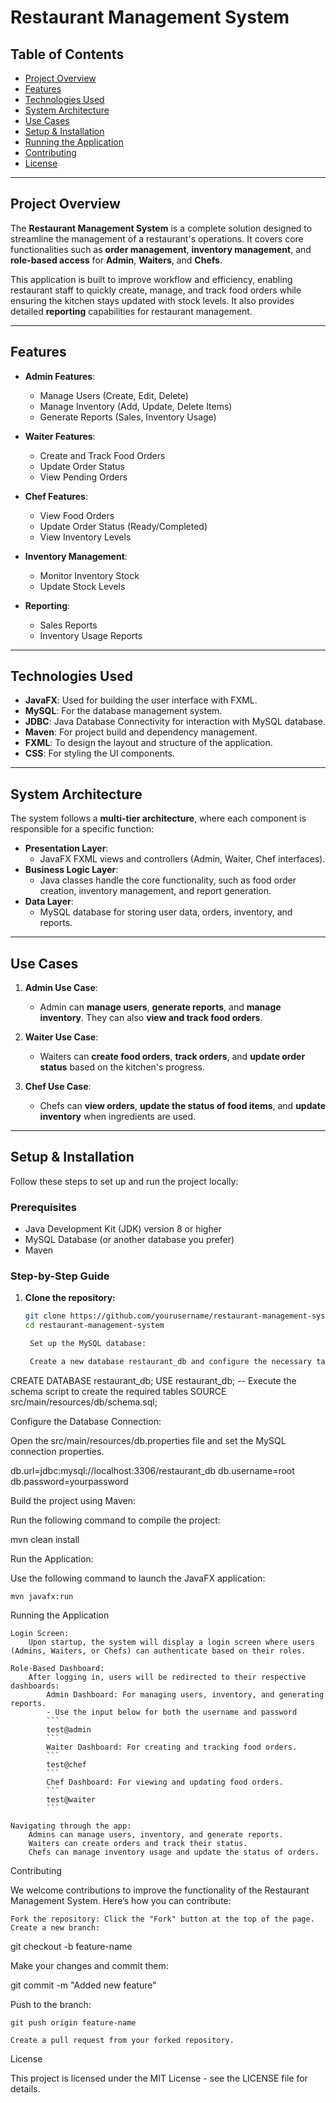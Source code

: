 # Restaurant Management System

## Table of Contents

- [Project Overview](#project-overview)
- [Features](#features)
- [Technologies Used](#technologies-used)
- [System Architecture](#system-architecture)
- [Use Cases](#use-cases)
- [Setup & Installation](#setup--installation)
- [Running the Application](#running-the-application)
- [Contributing](#contributing)
- [License](#license)

---

## Project Overview

The **Restaurant Management System** is a complete solution designed to streamline the management of a restaurant's operations. It covers core functionalities such as **order management**, **inventory management**, and **role-based access** for **Admin**, **Waiters**, and **Chefs**.

This application is built to improve workflow and efficiency, enabling restaurant staff to quickly create, manage, and track food orders while ensuring the kitchen stays updated with stock levels. It also provides detailed **reporting** capabilities for restaurant management.

---

## Features

- **Admin Features**:

  - Manage Users (Create, Edit, Delete)
  - Manage Inventory (Add, Update, Delete Items)
  - Generate Reports (Sales, Inventory Usage)

- **Waiter Features**:

  - Create and Track Food Orders
  - Update Order Status
  - View Pending Orders

- **Chef Features**:

  - View Food Orders
  - Update Order Status (Ready/Completed)
  - View Inventory Levels

- **Inventory Management**:

  - Monitor Inventory Stock
  - Update Stock Levels

- **Reporting**:
  - Sales Reports
  - Inventory Usage Reports

---

## Technologies Used

- **JavaFX**: Used for building the user interface with FXML.
- **MySQL**: For the database management system.
- **JDBC**: Java Database Connectivity for interaction with MySQL database.
- **Maven**: For project build and dependency management.
- **FXML**: To design the layout and structure of the application.
- **CSS**: For styling the UI components.

---

## System Architecture

The system follows a **multi-tier architecture**, where each component is responsible for a specific function:

- **Presentation Layer**:
  - JavaFX FXML views and controllers (Admin, Waiter, Chef interfaces).
- **Business Logic Layer**:
  - Java classes handle the core functionality, such as food order creation, inventory management, and report generation.
- **Data Layer**:
  - MySQL database for storing user data, orders, inventory, and reports.

---

## Use Cases

1. **Admin Use Case**:

   - Admin can **manage users**, **generate reports**, and **manage inventory**. They can also **view and track food orders**.

2. **Waiter Use Case**:

   - Waiters can **create food orders**, **track orders**, and **update order status** based on the kitchen's progress.

3. **Chef Use Case**:
   - Chefs can **view orders**, **update the status of food items**, and **update inventory** when ingredients are used.

---

## Setup & Installation

Follow these steps to set up and run the project locally:

### Prerequisites

- Java Development Kit (JDK) version 8 or higher
- MySQL Database (or another database you prefer)
- Maven

### Step-by-Step Guide

1. **Clone the repository:**

   ```bash
   git clone https://github.com/yourusername/restaurant-management-system.git
   cd restaurant-management-system

    Set up the MySQL database:

    Create a new database restaurant_db and configure the necessary tables. You can find the database schema in src/main/resources/db/schema.sql.
   ```

CREATE DATABASE restaurant_db;
USE restaurant_db;
-- Execute the schema script to create the required tables
SOURCE src/main/resources/db/schema.sql;

Configure the Database Connection:

Open the src/main/resources/db.properties file and set the MySQL connection properties.

db.url=jdbc:mysql://localhost:3306/restaurant_db
db.username=root
db.password=yourpassword

Build the project using Maven:

Run the following command to compile the project:

mvn clean install

Run the Application:

Use the following command to launch the JavaFX application:

    mvn javafx:run

Running the Application

    Login Screen:
        Upon startup, the system will display a login screen where users (Admins, Waiters, or Chefs) can authenticate based on their roles.

    Role-Based Dashboard:
        After logging in, users will be redirected to their respective dashboards:
            Admin Dashboard: For managing users, inventory, and generating reports.
            - Use the input below for both the username and password
            ```
            test@admin
            ```
            Waiter Dashboard: For creating and tracking food orders.
            ```
            test@chef
            ```
            Chef Dashboard: For viewing and updating food orders.
            ```
            test@waiter
            ```

    Navigating through the app:
        Admins can manage users, inventory, and generate reports.
        Waiters can create orders and track their status.
        Chefs can manage inventory usage and update the status of orders.

Contributing

We welcome contributions to improve the functionality of the Restaurant Management System. Here’s how you can contribute:

    Fork the repository: Click the "Fork" button at the top of the page.
    Create a new branch:

git checkout -b feature-name

Make your changes and commit them:

git commit -m "Added new feature"

Push to the branch:

    git push origin feature-name

    Create a pull request from your forked repository.

License

This project is licensed under the MIT License - see the LICENSE file for details.
